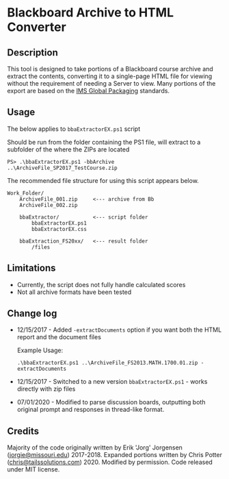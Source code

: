 
# Blackboard Archive to HTML Converter

## Description
This tool is designed to take portions of a Blackboard course archive and extract the contents, converting it to a single-page HTML file for viewing without the requirement of needing a Server to view. Many portions of the export are based on the [IMS Global Packaging](http://www.imsglobal.org/content/packaging/index.html) standards.

## Usage
The below applies to `bbaExtractorEX.ps1` script

Should be run from the folder containing the PS1 file, will extract to a subfolder of the where the ZIPs are located
```
PS> .\bbaExtractorEX.ps1 -bbArchive ..\ArchiveFile_SP2017_TestCourse.zip
```

The recommended file structure for using this script appears below.

```
Work_Folder/
    ArchiveFile_001.zip     <--- archive from Bb
    ArchiveFile_002.zip

    bbaExtractor/           <--- script folder
        bbaExtractorEX.ps1
        bbaExtractorEX.css
    
    bbaExtraction_FS20xx/   <--- result folder
        /files
```

## Limitations
- Currently, the script does not fully handle calculated scores
- Not all archive formats have been tested

## Change log
- 12/15/2017 - Added `-extractDocuments` option if you want both the HTML report and the document files

    Example Usage:
  
  ```.\bbaExtractorEX.ps1 ..\ArchiveFile_FS2013.MATH.1700.01.zip -extractDocuments```
- 12/15/2017 - Switched to a new version `bbaExtractorEX.ps1` - works directly with zip files
- 07/01/2020 - Modified to parse discussion boards, outputting both original prompt and responses in thread-like format.


## Credits
Majority of the code originally written by Erik 'Jorg' Jorgensen (jorgie@missouri.edu) 2017-2018. Expanded portions written by Chris Potter (chris@tailssolutions.com) 2020. Modified by permission. Code released under MIT license.